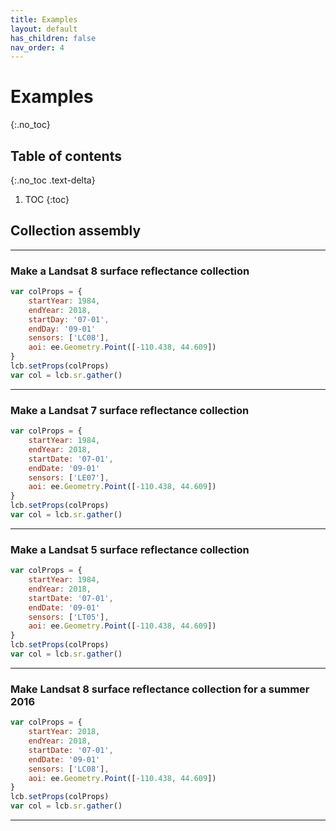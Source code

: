 ```yaml
---
title: Examples
layout: default
has_children: false
nav_order: 4
---
```


# Examples
{:.no_toc}

## Table of contents
{:.no_toc .text-delta}

1. TOC
{:toc}


## Collection assembly

--------------------------------------------------------------------------------------------

### Make a Landsat 8 surface reflectance collection

```js
var colProps = {
	startYear: 1984,
	endYear: 2018,
	startDay: '07-01',
	endDay: '09-01'
	sensors: ['LC08'],
	aoi: ee.Geometry.Point([-110.438, 44.609])
}
lcb.setProps(colProps)
var col = lcb.sr.gather()
```

--------------------------------------------------------------------------------------------

### Make a Landsat 7 surface reflectance collection

```js
var colProps = {
	startYear: 1984,
	endYear: 2018,
	startDate: '07-01',
	endDate: '09-01'
	sensors: ['LE07'],
	aoi: ee.Geometry.Point([-110.438, 44.609])
}
lcb.setProps(colProps)
var col = lcb.sr.gather()
```

--------------------------------------------------------------------------------------------

### Make a Landsat 5 surface reflectance collection

```js
var colProps = {
	startYear: 1984,
	endYear: 2018,
	startDate: '07-01',
	endDate: '09-01'
	sensors: ['LT05'],
	aoi: ee.Geometry.Point([-110.438, 44.609])
}
lcb.setProps(colProps)
var col = lcb.sr.gather()
```

--------------------------------------------------------------------------------------------

### Make Landsat 8 surface reflectance collection for a summer 2016

```js
var colProps = {
	startYear: 2018,
	endYear: 2018,
	startDate: '07-01',
	endDate: '09-01'
	sensors: ['LC08'],
	aoi: ee.Geometry.Point([-110.438, 44.609])
}
lcb.setProps(colProps)
var col = lcb.sr.gather()
```

--------------------------------------------------------------------------------------------








